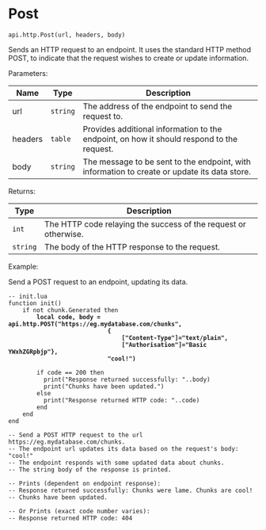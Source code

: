 # Post



`api.http.Post(url, headers, body)`

Sends an HTTP request to an endpoint. It uses the standard HTTP method POST, to indicate that the request wishes to create or update information.



Parameters:

| Name    | Type     | Description                                                                                  |
| ------- | -------- | -------------------------------------------------------------------------------------------- |
| url     | `string` | The address of the endpoint to send the request to.                                          |
| headers | `table`  | Provides additional information to the endpoint, on how it should respond to the request.    |
| body    | `string` | The message to be sent to the endpoint, with information to create or update its data store. |

Returns:

| Type     | Description                                                     |
| -------- | --------------------------------------------------------------- |
| `int`    | The HTTP code relaying the success of the request or otherwise. |
| `string` | The body of the HTTP response to the request.                   |



Example:

Send a POST request to an endpoint, updating its data.

<pre class="language-lua"><code class="lang-lua">-- init.lua
function init()
    if not chunk.Generated then
<strong>        local code, body = api.http.POST("https://eg.mydatabase.com/chunks", 
</strong><strong>                            {
</strong><strong>                                ["Content-Type"]="text/plain",
</strong><strong>                                ["Authorisation"]="Basic YWxhZGRpbjp"},
</strong><strong>                            "cool!")
</strong>        
        if code == 200 then
          print("Response returned successfully: "..body)
          print("Chunks have been updated.")
        else
          print("Response returned HTTP code: "..code)
        end
    end
end

-- Send a POST HTTP request to the url https://eg.mydatabase.com/chunks.
-- The endpoint url updates its data based on the request's body: "cool!"
-- The endpoint responds with some updated data about chunks.
-- The string body of the response is printed.

-- Prints (dependent on endpoint response):
-- Response returned successfully: Chunks were lame. Chunks are cool!
-- Chunks have been updated.

-- Or Prints (exact code number varies):
-- Response returned HTTP code: 404
</code></pre>

